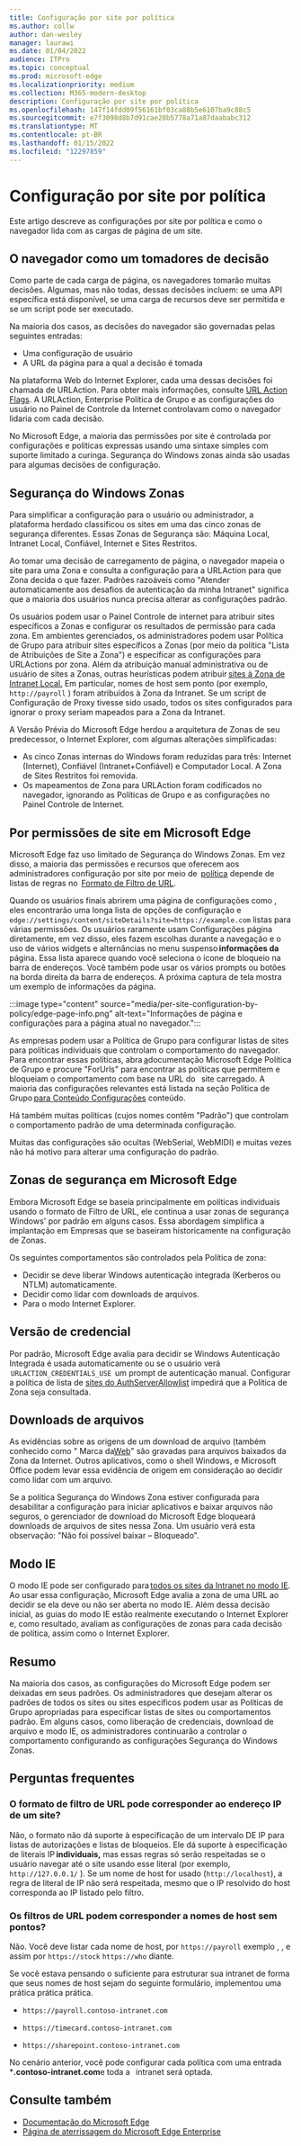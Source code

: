 ```yaml
---
title: Configuração por site por política
ms.author: collw
author: dan-wesley
manager: laurawi
ms.date: 01/04/2022
audience: ITPro
ms.topic: conceptual
ms.prod: microsoft-edge
ms.localizationpriority: medium
ms.collection: M365-modern-desktop
description: Configuração por site por política
ms.openlocfilehash: 147f14fdd09f56161bf03ca88b5e6107ba9c88c5
ms.sourcegitcommit: e7f3098d8b7d91cae20b5778a71a87daababc312
ms.translationtype: MT
ms.contentlocale: pt-BR
ms.lasthandoff: 01/15/2022
ms.locfileid: "12297859"
---
```

# <a name="per-site-configuration-by-policy"></a>Configuração por site por política

Este artigo descreve as configurações por site por política e como o navegador lida com as cargas de página de um site.

## <a name="the-browser-as-a-decision-maker"></a>O navegador como um tomadores de decisão

Como parte de cada carga de página, os navegadores tomarão muitas decisões. Algumas, mas não todas, dessas decisões incluem: se uma API específica está disponível, se uma carga de recursos deve ser permitida e se um script pode ser executado.

Na maioria dos casos, as decisões do navegador são governadas pelas seguintes entradas:

- Uma configuração de usuário
- A URL da página para a qual a decisão é tomada

Na plataforma Web do Internet Explorer, cada uma dessas decisões foi chamada de URLAction. Para obter mais informações, consulte [URL Action Flags](/previous-versions/windows/internet-explorer/ie-developer/platform-apis/ms537178%28v%3dvs.85%29). A URLAction, Enterprise Política de Grupo e as configurações do usuário no Painel de Controle da Internet controlavam como o navegador lidaria com cada decisão.  

No Microsoft Edge, a maioria das permissões por site é controlada por configurações e políticas expressas usando uma sintaxe simples com suporte limitado a curinga. Segurança do Windows zonas ainda são usadas para algumas decisões de configuração.

## <a name="windows-security-zones"></a>Segurança do Windows Zonas

Para simplificar a configuração para o usuário ou administrador, a plataforma herdado classificou os sites em uma das cinco zonas de segurança diferentes. Essas Zonas de Segurança são: Máquina Local, Intranet Local, Confiável, Internet e Sites Restritos.

Ao tomar uma decisão de carregamento de página, o navegador mapeia o site para uma Zona e consulta a configuração para a URLAction para que Zona decida o que fazer. Padrões razoáveis como "Atender automaticamente aos desafios de autenticação da minha Intranet" significa que a maioria dos usuários nunca precisa alterar as configurações padrão.

Os usuários podem usar o Painel Controle de internet para atribuir sites específicos a Zonas e configurar os resultados de permissão para cada zona. Em ambientes gerenciados, os administradores podem usar Política de Grupo para atribuir sites específicos a Zonas (por meio da política "Lista de Atribuições de Site a Zona") e especificar as configurações para URLActions por zona. Além da atribuição manual administrativa ou de usuário de sites a Zonas, outras heurísticas podem atribuir [sites à Zona de Intranet Local.](/archive/blogs/ieinternals/the-intranet-zone) Em particular, nomes de host sem ponto (por exemplo, `http://payroll` ) foram atribuídos à Zona da Intranet. Se um script de Configuração de Proxy tivesse sido usado, todos os sites configurados para ignorar o proxy seriam mapeados para a Zona da Intranet.

A Versão Prévia do Microsoft Edge herdou a arquitetura de Zonas de seu predecessor, o Internet Explorer, com algumas alterações simplificadas:

- As cinco Zonas internas do Windows foram reduzidas para três: Internet (Internet), Confiável (Intranet+Confiável) e Computador Local. A Zona de Sites Restritos foi removida.
- Os mapeamentos de Zona para URLAction foram codificados no navegador, ignorando as Políticas de Grupo e as configurações no Painel Controle de Internet.

## <a name="per-site-permissions-in-microsoft-edge"></a>Por permissões de site em Microsoft Edge

Microsoft Edge faz uso limitado de Segurança do Windows Zonas. Em vez disso, a maioria das permissões e recursos que oferecem aos administradores configuração por site por meio de  [política](/deployedge/microsoft-edge-policies) depende de listas de regras no  [Formato de Filtro de URL](/DeployEdge/edge-learnmmore-url-list-filter%20format).

Quando os usuários finais abrirem uma página de configurações como , eles encontrarão uma longa lista de opções de configuração e `edge://settings/content/siteDetails?site=https://example.com` listas para várias permissões. Os usuários raramente usam Configurações página diretamente, em vez disso, eles fazem escolhas durante a navegação e o uso de vários widgets e alternâncias no menu suspenso **informações da**   página. Essa lista aparece quando você seleciona o ícone de bloqueio na barra de endereços. Você também pode usar os vários prompts ou botões na borda direita da barra de endereços. A próxima captura de tela mostra um exemplo de informações da página.

:::image type="content" source="media/per-site-configuration-by-policy/edge-page-info.png" alt-text="Informações de página e configurações para a página atual no navegador.":::

As empresas podem usar a Política de Grupo para configurar listas de sites para políticas individuais que controlam o comportamento do navegador. Para encontrar essas políticas, abra [a](/deployedge/microsoft-edge-policies)documentação Microsoft Edge Política de Grupo e procure "ForUrls" para encontrar as políticas que permitem e bloqueiam o comportamento com base na URL do   site carregado. A maioria das configurações relevantes está listada na seção Política de Grupo [para Conteúdo Configurações](/deployedge/microsoft-edge-policies#content-settings) conteúdo.

Há também muitas políticas (cujos nomes contêm "Padrão") que controlam o comportamento padrão de uma determinada configuração.

Muitas das configurações são ocultas (WebSerial, WebMIDI) e muitas vezes não há motivo para alterar uma configuração do padrão.

## <a name="security-zones-inmicrosoft-edge"></a>Zonas de segurança em Microsoft Edge

Embora Microsoft Edge se baseia principalmente em políticas individuais usando o formato de Filtro de URL, ele continua a usar zonas de segurança Windows' por padrão em alguns casos. Essa abordagem simplifica a implantação em Empresas que se baseiram historicamente na configuração de Zonas.

Os seguintes comportamentos são controlados pela Política de zona:

- Decidir se deve liberar Windows autenticação integrada (Kerberos ou NTLM) automaticamente.
- Decidir como lidar com downloads de arquivos.
- Para o modo Internet Explorer.

## <a name="credential-release"></a>Versão de credencial

Por padrão, Microsoft Edge avalia para decidir se Windows Autenticação Integrada é usada automaticamente ou se o usuário verá  `URLACTION_CREDENTIALS_USE`  um prompt de autenticação manual. Configurar a política de lista de [sites do AuthServerAllowlist](/deployedge/microsoft-edge-policies#authserverallowlist) impedirá que a Política de Zona seja consultada.

## <a name="file-downloads"></a>Downloads de arquivos

As evidências sobre as origens de um download de arquivo (também conhecido como " Marca da[Web](https://textslashplain.com/2016/04/04/downloads-and-the-mark-of-the-web/)" são gravadas para arquivos baixados da Zona da Internet. Outros aplicativos, como o shell Windows, e Microsoft Office podem levar essa evidência de origem em consideração ao decidir como lidar com um arquivo.

Se a política Segurança do Windows Zona estiver configurada para desabilitar a configuração para iniciar aplicativos e baixar arquivos não seguros, o gerenciador de download do Microsoft Edge bloqueará downloads de arquivos de sites nessa Zona. Um usuário verá esta observação: "Não foi possível baixar – Bloqueado".  

## <a name="ie-mode"></a>Modo IE

O modo IE pode ser configurado para [todos os sites da Intranet no modo IE](/deployedge/edge-ie-mode#configure-all-intranet-sites). Ao usar essa configuração, Microsoft Edge avalia a zona de uma URL ao decidir se ela deve ou não ser aberta no modo IE. Além dessa decisão inicial, as guias do modo IE estão realmente executando o Internet Explorer e, como resultado, avaliam as configurações de zonas para cada decisão de política, assim como o Internet Explorer.

## <a name="summary"></a>Resumo

Na maioria dos casos, as configurações do Microsoft Edge podem ser deixadas em seus padrões. Os administradores que desejam alterar os padrões de todos os sites ou sites específicos podem usar as Políticas de Grupo apropriadas para especificar listas de sites ou comportamentos padrão. Em alguns casos, como liberação de credenciais, download de arquivo e modo IE, os administradores continuarão a controlar o comportamento configurando as configurações Segurança do Windows Zonas.

## <a name="frequently-asked-questions"></a>Perguntas frequentes

### <a name="can-the-url-filter-format-match-on-a-sites-ip-address"></a>O formato de filtro de URL pode corresponder ao endereço IP de um site?

Não, o formato não dá suporte à especificação de um intervalo DE IP para listas de autorizações e listas de bloqueios. Ele dá suporte à especificação de literais IP **individuais,** mas essas regras só serão respeitadas se o usuário navegar até o site usando esse literal (por exemplo, `http://127.0.0.1/` ). Se um nome de host for usado (`http://localhost`), a regra de literal de IP não será respeitada, mesmo que o IP resolvido do host corresponda ao IP listado pelo filtro.

### <a name="can-url-filters-matchdotless-host-names"></a>Os filtros de URL podem corresponder a nomes de host sem pontos?

Não. Você deve listar cada nome de host, por `https://payroll` exemplo , , e assim por `https://stock` `https://who` diante.

Se você estava pensando o suficiente para estruturar sua intranet de forma que seus nomes de host sejam do seguinte formulário, implementou uma prática prática prática.

- `https://payroll.contoso-intranet.com`

- `https://timecard.contoso-intranet.com`

- `https://sharepoint.contoso-intranet.com`

No cenário anterior, você pode configurar cada política com uma entrada ***.contoso-intranet.com**e toda a   intranet será optada.

## <a name="see-also"></a>Consulte também

- [Documentação do Microsoft Edge](./index.yml)
- [Página de aterrissagem do Microsoft Edge Enterprise](https://aka.ms/EdgeEnterprise)
